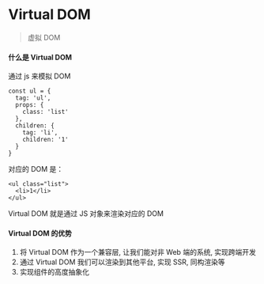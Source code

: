 # Virtual DOM
> 虚拟 DOM

#### 什么是 Virtual DOM

通过 js 来模拟 DOM

```
const ul = {
  tag: 'ul',
  props: {
    class: 'list'
  },
  children: {
    tag: 'li',
    children: '1'
  }
}
```

对应的 DOM 是：
```
<ul class="list">
  <li>1</li>
</ul>
```

Virtual DOM 就是通过 JS 对象来渲染对应的 DOM

#### Virtual DOM 的优势

1. 将 Virtual DOM 作为一个兼容层, 让我们能对非 Web 端的系统, 实现跨端开发
2. 通过 Virtual DOM 我们可以渲染到其他平台, 实现 SSR, 同构渲染等
3. 实现组件的高度抽象化
